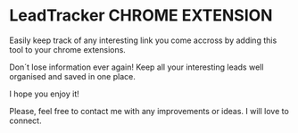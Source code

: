 # LeadTracker CHROME EXTENSION

Easily keep track of any interesting link you come accross by adding this tool to your chrome extensions.

Don´t lose information ever again! Keep all your interesting leads well organised and saved in one place.

I hope you enjoy it!

Please, feel free to contact me with any improvements or ideas. I will love to connect.
